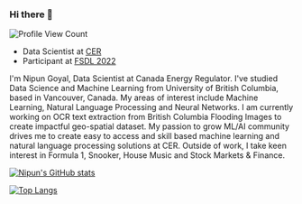 ### Hi there 👋

![Profile View Count](https://komarev.com/ghpvc/?username=nipun-goyal&color=green)

-  Data Scientist at [CER](https://www.cer-rec.gc.ca/en/)
-  Participant at [FSDL 2022](https://fullstackdeeplearning.com/)

I'm Nipun Goyal, Data Scientist at Canada Energy Regulator. I've studied Data Science and Machine Learning from University of British Columbia, based in Vancouver, Canada. My areas of interest include Machine Learning, Natural Language Processing and Neural Networks. I am currently working on OCR text extraction from British Columbia Flooding Images to create impactful geo-spatial dataset. My passion to grow ML/AI community drives me to create easy to access and skill based machine learning and natural language processing solutions at CER. Outside of work, I take keen interest in Formula 1, Snooker, House Music and Stock Markets & Finance.

[![Nipun's GitHub stats](https://github-readme-stats.vercel.app/api?username=nipun-goyal&show_icons=true&count_private=true&theme=merko&show_icons=true)](https://github.com/nipun-goyal)

[![Top Langs](https://github-readme-stats.vercel.app/api/top-langs/?username=nipun-goyal&theme=merko)](https://github.com/nipun-goyal)

<!--
**nipun-goyal/nipun-goyal** is a ✨ _special_ ✨ repository because its `README.md` (this file) appears on your GitHub profile.

Here are some ideas to get you started:

- 🔭 I’m currently working on ...
- 🌱 I’m currently learning ...
- 👯 I’m looking to collaborate on ...
- 🤔 I’m looking for help with ...
- 💬 Ask me about ...
- 📫 How to reach me: ...
- 😄 Pronouns: ...
- ⚡ Fun fact: ...
-->
